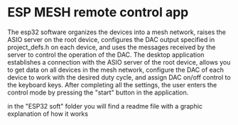 # ESP MESH remote control app
The esp32 software organizes the devices into a mesh network, raises the ASIO server on the root device, configures the DAC output specified in project_defs.h on each device, and uses the messages received by the server to control the operation of the DAC. The desktop application establishes a connection with the ASIO server of the root device, allows you to get data on all devices in the mesh network, configure the DAC of each device to work with the desired duty cycle, and assign DAC on/off control to the keyboard keys. After completing all the settings, the user enters the control mode by pressing the "start" button in the application.

in the \"ESP32 soft\" folder you will find a readme file with a graphic explanation of how it works
